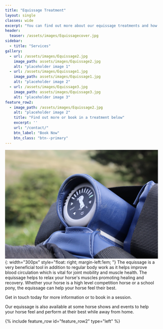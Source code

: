 ```yaml
---
title: "Equissage Treatment"
layout: single
classes: wide
excerpt: "You can find out more about our equissage treatments and how it benefits your horse, or book in a session here."
header:
  teaser: /assets/images/Equissagecover.jpg
sidebar:
  - title: "Services"
gallery:
  - url: /assets/images/Equissage2.jpg
    image_path: assets/images/Equissage2.jpg
    alt: "placeholder image 1"
  - url: /assets/images/Equissage1.jpg
    image_path: assets/images/Equissage1.jpg
    alt: "placeholder image 2"
  - url: /assets/images/Equissage3.jpg
    image_path: assets/images/Equissage3.jpg
    alt: "placeholder image 3"
feature_row2:
  - image_path: /assets/images/Equissage2.jpg
    alt: "placeholder image 2"
    title: "Find out more or book in a treatment below"
    excerpt: ''
    url: "/contact/"
    btn_label: "Book Now"
    btn_class: "btn--primary"
---
```

![image](/assets/images/Equissage1.JPG){: width="300px" style="float: right; margin-left:1em; "} 
The equissage is a very beneficial tool in addition to regular body work as it helps improve blood circulation which is vital for joint mobility and muscle health. The equissage helps to relax your horse's muscles promoting healing and recovery. Whether your horse is a high level competition horse or a school pony, the equissage can help your horse feel their best.
 
Get in touch today for more information or to book in a session.
 
Our equissage is also available at some horse shows and events to help your horse feel and perform at their best while away from home.
 

{% include feature_row id="feature_row2" type="left" %}
